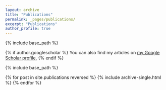 ```yaml
---
layout: archive
title: "Publications"
permalink: _pages/publications/
excerpt: "Publications"
author_profile: true
---
```


{% include base_path %}


{% if author.googlescholar %}
  You can also find my articles on <u><a href="{{author.googlescholar}}">my Google Scholar profile</a>.</u>
{% endif %}

{% include base_path %}

{% for post in site.publications reversed %}
  {% include archive-single.html %}
{% endfor %}
